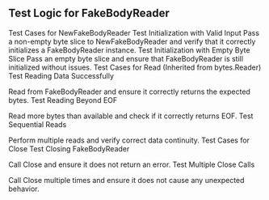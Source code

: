 ## Test Logic for FakeBodyReader
Test Cases for NewFakeBodyReader
Test Initialization with Valid Input
Pass a non-empty byte slice to NewFakeBodyReader and verify that it correctly initializes a FakeBodyReader instance.
Test Initialization with Empty Byte Slice
Pass an empty byte slice and ensure that FakeBodyReader is still initialized without issues.
Test Cases for Read (Inherited from bytes.Reader)
Test Reading Data Successfully

Read from FakeBodyReader and ensure it correctly returns the expected bytes.
Test Reading Beyond EOF

Read more bytes than available and check if it correctly returns EOF.
Test Sequential Reads

Perform multiple reads and verify correct data continuity.
Test Cases for Close
Test Closing FakeBodyReader

Call Close and ensure it does not return an error.
Test Multiple Close Calls

Call Close multiple times and ensure it does not cause any unexpected behavior.
